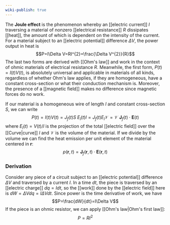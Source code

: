 ```yaml
---
wiki-publish: true
---
```

The **Joule effect** is the phenomenon whereby an [[electric current]] $I$ traversing a material of nonzero [[electrical resistance]] $R$ dissipates [[heat]], the amount of which is dependent on the intensity of the current. For a material subject to an [[electric potential]] difference $\Delta V$,  the power output in heat is
$$P=I\Delta V=RI^{2}=\frac{\Delta V^{2}}{R}$$
The last two forms are derived with [[Ohm's law]] and work in the context of ohmic materials of electrical resistance $R$. Meanwhile, the first form, $P(t)=I(t)V(t)$, is absolutely universal and applicable in materials of all kinds, regardless of whether Ohm's law applies, if they are homogeneous, have a constant cross-section or what their conduction mechanism is. Moreover, the presence of a [[magnetic field]] makes no difference since magnetic forces do no work.

If our material is a homogeneous wire of length $l$ and constant cross-section $S$, we can write
$$P(t)=I(t)V(t)=J_{f}(t)S\ E_{l}(t)l=J_{f}(t)E_{l}\mathcal{V}=\mathcal{V}\ \mathbf{J}_{f}(t)\cdot \mathbf{E}(t)$$
where $E_{l}(t)=V(t)/l$ is the projection of the total [[electric field]] over the [[Curve|curve]] $l$ and $\mathcal{V}$ is the volume of the material. If we divide by the volume we can find the heat emission per unit element of the material centered in $\mathbf{r}$:
$$p(\mathbf{r},t)=\mathbf{J}_{f}(\mathbf{r},t)\cdot \mathbf{E}(\mathbf{r},t)$$
### Derivation
Consider any piece of a circuit subject to an [[electric potential]] difference $\Delta V$ and traversed by a current $I$. In a time $dt$, the piece is traversed by an [[electric charge]] $dq=Idt$, so the [[work]] done by the [[electric field]] here is $dW=\Delta Vdq=I\Delta Vdt$. Since power is the time derivative of work, we have
$$P=\frac{dW}{dt}=I\Delta V$$
If the piece is an ohmic resistor, we can apply [[Ohm's law|Ohm's first law]]:
$$P=RI^{2}$$
